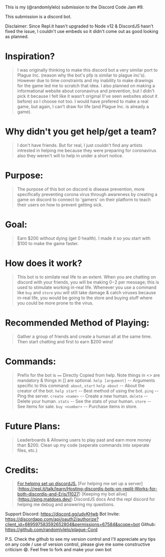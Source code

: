 This is my (@randomlylelo) submission to the Discord Code Jam #9.

This submission is a discord bot.

Disclaimer: Since Repl.it hasn't upgraded to Node v12 & DiscordJS hasn't fixed the issue, I couldn't use embeds so it didn't come out as good looking as planned.

# Inspiration?
> I was originally thinking to make this discord bot a very similar port to Plague Inc. (reason why the bot's pfp is similar to plague inc's). However due to time constraints and my inability to make drawings for the game led me to scratch that idea. I also planned on making a informational website about coronavirus and prevention, but I didn't pick it because I felt like it wasn't original (I've seen websites about it before) so I choose not too. I would have prefered to make a real game, but again, I can't draw for life (and Plague Inc. is already a game).

# Why didn't you get help/get a team?
> I don't have friends. But for real, I just couldn't find any artists intrested in helping me because they were preparing for coronavirus also they weren't will to help in under a short notice.

# Purpose:
> The purpose of this bot on discord is disease prevention, more specifically preventing corona virus through awareness by creating a game on discord to connect to 'gamers' on their platform to teach their users on how to prevent getting sick.

# Goal:
> Earn $200 without dying (get 0 health). I made it so you start with $100 to make the game faster.

# How does it work?
> This bot is to similate real life to an extent. When you are chatting on discord with your friends, you will be making $0-$2 per message; this is used to stimulate working in-real life. Whenever you use a command like `buy` and `store` you will still take damage & catch viruses because in-real life, you would be going to the store and buying stuff where you could be more prone to the virus.

# Recommended Method of Playing:
> Gather a group of friends and create a human all at the same time. Then start chatting and first to earn $200 wins!

# Commands:
> Prefix for the bot is `==`
Directly Copied from help.
Note things in <> are mandatory & things in [] are optional.
`help [argument]` -- Arguments specific to this command: `about`, `start`
`help about` -- About the creator of the bot.
`help start` -- Best method of using the bot.
`ping` -- Ping the server.
`create <name>` -- Create a new human.
`delete` -- Delete your human.
`stats` -- See the stats of your human.
`store` -- See items for sale.
`buy <number>` -- Purchase items in store.

# Future Plans:
> Leaderboards & Allowing users to play past and earn more money than $200. 
Clean up my code (seperate commands into seperate files, etc.)

# Credits:
> [For helping set up discordJS.](https://gist.github.com/eslachance/3349734a98d30011bb202f47342601d3#file-index-js-L56)
[For helping me set up a server] (https://repl.it/talk/learn/Hosting-discordjs-bots-on-replit-Works-for-both-discordjs-and-Eris/11027)
[Keeping my bot alive] (https://ping.matdoes.dev/)
DiscordJS docs
And the repl discord for helping me debug and answering my questions.

Support Discord: https://discord.gg/udvKHwb
Bot Invite: https://discordapp.com/api/oauth2/authorize?client_id=689597583592652804&permissions=67584&scope=bot
Github: https://github.com/randomlylelo/plague-Cord

P.S. Check the github to see my version control and I'll appreciate any tips on any code / use of version control, please give me some constructive criticism 😄. Feel free to fork and make your own bot